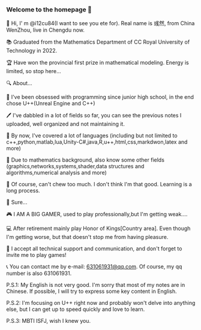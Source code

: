 ### Welcome to the homepage 👋

👋 Hi, I' m @i12cu84(I want to see you ete for). Real name is 彧然, from China WenZhou, live in Chengdu now.

📚 Graduated from the Mathematics Department of CC Royal University of Technology in 2022.

🏆 Have won the provincial first prize in mathematical modeling. Energy is limited, so stop here...

🔍️ About...

🎯 I've been obsessed with programming since junior high school, in the end chose U++(Unreal Engine and C++)

🖊️ I've dabbled in a lot of fields so far, you can see the previous notes I uploaded, well organized and not maintaining it.

🤗 By now, I've covered a lot of languages (including but not limited to c++,python,matlab,lua,Unity-C#,java,R,u++,html,css,markdwon,latex and more)

🤔 Due to mathematics background, also know some other fields (graphics,networks,systems,shader,data structures and algorithms,numerical analysis and more)

🤫 Of course, can't chew too much. I don't think I'm that good. Learning is a long process.

🤭 Sure...

🎮 I AM A BIG GAMER, used to play professionally,but I'm getting weak....

💻 After retirement mainly play Honor of Kings[Country area]. Even though I'm getting worse, but that doesn't stop me from having pleasure.

🤝 I accept all technical support and communication, and don't forget to invite me to play games!

📞 You can contact me by e-mail: 631061931@qq.com. Of course, my qq number is also 631061931.

P.S.1: My English is not very good. I'm sorry that most of my notes are in Chinese. If possible, I will try to express some key content in English.

P.S.2: I'm focusing on U++ right now and probably won't delve into anything else, but I can get up to speed quickly and love to learn.

P.S.3: MBTI ISFJ, wish I knew you.

<!--
**i12cu84/i12cu84** is a ✨ _special_ ✨ repository because its `README.md` (this file) appears on your GitHub profile.

Here are some ideas to get you started:

- 🔭 I’m currently working on ...
- 🌱 I’m currently learning ...
- 👯 I’m looking to collaborate on ...
- 🤔 I’m looking for help with ...
- 💬 Ask me about ...
- 📫 How to reach me: ...
- 😄 Pronouns: ...
- ⚡ Fun fact: ...
-->
